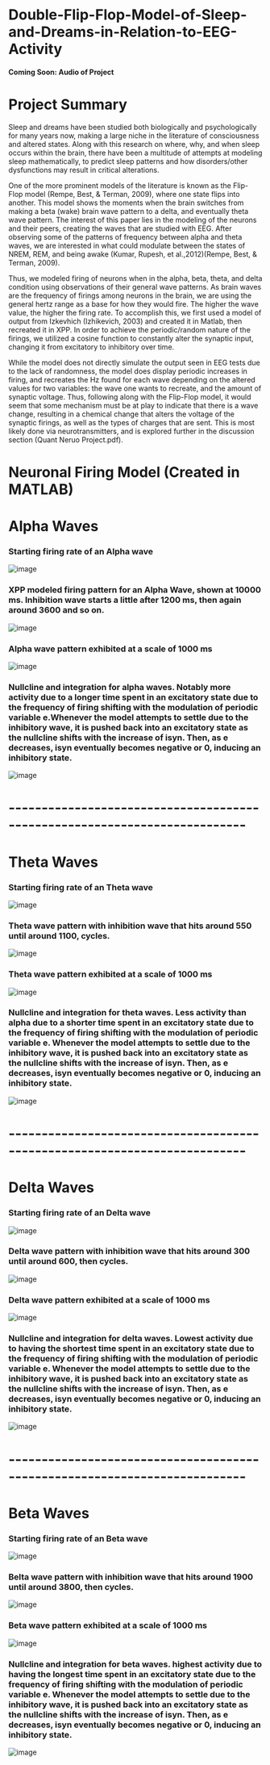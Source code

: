 # Double-Flip-Flop-Model-of-Sleep-and-Dreams-in-Relation-to-EEG-Activity

#### Coming Soon: Audio of Project

# Project Summary

Sleep and dreams have been studied both biologically and psychologically for many
years now, making a large niche in the literature of consciousness and altered states. Along with
this research on where, why, and when sleep occurs within the brain, there have been a multitude
of attempts at modeling sleep mathematically, to predict sleep patterns and how disorders/other
dysfunctions may result in critical alterations.

One of the more prominent models of the literature is known as the Flip-Flop model
(Rempe, Best, & Terman, 2009), where one state flips into another. This model shows the
moments when the brain switches from making a beta (wake) brain wave pattern to a delta, and
eventually theta wave pattern. The interest of this paper lies in the modeling of the neurons and
their peers, creating the waves that are studied with EEG. After observing some of the patterns of
frequency between alpha and theta waves, we are interested in what could modulate between the
states of NREM, REM, and being awake (Kumar, Rupesh, et al.,2012)(Rempe, Best, & Terman,
2009).

Thus, we modeled firing of neurons when in the alpha, beta, theta, and
delta condition using observations of their general wave patterns. As brain waves are the
frequency of firings among neurons in the brain, we are using the general hertz range as a base
for how they would fire. The higher the wave value, the higher the firing rate. To accomplish
this, we first used a model of output from Izkevhich (Izhikevich, 2003) and created it in Matlab,
then recreated it in XPP. In order to achieve the periodic/random nature of the
firings, we utilized a cosine function to constantly alter the synaptic input, changing it from
excitatory to inhibitory over time.

While the model does not directly simulate the output seen in EEG tests due to the lack of
randomness, the model does display periodic increases in firing, and recreates the Hz found for
each wave depending on the altered values for two variables: the wave one wants to recreate, and
the amount of synaptic voltage. Thus, following along with the Flip-Flop model, it would seem
that some mechanism must be at play to indicate that there is a wave change, resulting in a
chemical change that alters the voltage of the synaptic firings, as well as the types of charges that
are sent. This is most likely done via neurotransmitters, and is explored further in the discussion
section (Quant Neruo Project.pdf).

# Neuronal Firing Model (Created in MATLAB)

# Alpha Waves

### Starting firing rate of an Alpha wave 
![image](https://user-images.githubusercontent.com/87671757/222845091-9624a9e2-eb38-4524-b894-0b4ac0191ffd.png)

### XPP modeled firing pattern for an Alpha Wave, shown at 10000 ms. Inhibition wave starts a little after 1200 ms, then again around 3600 and so on. 
![image](https://user-images.githubusercontent.com/87671757/222845443-9e0acec2-030e-4f96-a2af-3f9d7441c729.png)

### Alpha wave pattern exhibited at a scale of 1000 ms 
![image](https://user-images.githubusercontent.com/87671757/222845742-9895c527-89e5-46a2-90b7-5faa974e2d40.png)

### Nullcline and integration for alpha waves. Notably more activity due to a longer time spent in an excitatory state due to the frequency of firing shifting with the modulation of periodic variable e.Whenever the model attempts to settle due to the inhibitory wave, it is pushed back into an excitatory state as the nullcline shifts with the increase of isyn. Then, as e decreases, isyn eventually becomes negative or 0, inducing an inhibitory state. 
![image](https://user-images.githubusercontent.com/87671757/222849300-78bdc948-b4a8-443e-b548-61ea50f822e6.png)

# --------------------------------------------------------------------------

# Theta Waves

### Starting firing rate of an Theta wave 
![image](https://user-images.githubusercontent.com/87671757/222845122-1bb68d76-2c46-4399-bc5b-5a36d46c7f98.png)

### Theta wave pattern with inhibition wave that hits around 550 until around 1100, cycles. 
![image](https://user-images.githubusercontent.com/87671757/222848180-7388b020-2eea-4b68-b355-290f6c55edb2.png)

### Theta wave pattern exhibited at a scale of 1000 ms 
![image](https://user-images.githubusercontent.com/87671757/222848293-e4cc8148-a4a6-43c8-9f49-baf6988e353e.png)

### Nullcline and integration for theta waves. Less activity than alpha due to a shorter time spent in an excitatory state due to the frequency of firing shifting with the modulation of periodic variable e. Whenever the model attempts to settle due to the inhibitory wave, it is pushed back into an excitatory state as the nullcline shifts with the increase of isyn. Then, as e decreases, isyn eventually becomes negative or 0, inducing an inhibitory state. 
![image](https://user-images.githubusercontent.com/87671757/222847299-0a84a250-b127-4a80-b75f-4b17277caa73.png)

# --------------------------------------------------------------------------

# Delta Waves

### Starting firing rate of an Delta wave 
![image](https://user-images.githubusercontent.com/87671757/222845132-516d2811-9c65-4365-9a78-1b3e5a3b360a.png)

### Delta wave pattern with inhibition wave that hits around 300 until around 600, then cycles. 
![image](https://user-images.githubusercontent.com/87671757/222848481-deebd360-2446-490d-83a0-ba28b532851e.png)

### Delta wave pattern exhibited at a scale of 1000 ms 
![image](https://user-images.githubusercontent.com/87671757/222848685-08643f06-f45e-4b80-8a44-5340e2596199.png)

### Nullcline and integration for delta waves. Lowest activity due to having the shortest time spent in an excitatory state due to the frequency of firing shifting with the modulation of periodic variable e. Whenever the model attempts to settle due to the inhibitory wave, it is pushed back into an excitatory state as the nullcline shifts with the increase of isyn. Then, as e decreases, isyn eventually becomes negative or 0, inducing an inhibitory state. 
![image](https://user-images.githubusercontent.com/87671757/222846731-ef01bf47-56c6-4d35-8a32-a336eb04b522.png)

# --------------------------------------------------------------------------

# Beta Waves

### Starting firing rate of an Beta wave 
![image](https://user-images.githubusercontent.com/87671757/222845156-b4ea8f13-e5af-4fe1-8134-d1cc98d3b1bf.png)

### Belta wave pattern with inhibition wave that hits around 1900 until around 3800, then cycles. 

![image](https://user-images.githubusercontent.com/87671757/222849027-bd9fa9f2-6649-4d55-971c-19bcb21724f8.png)

### Beta wave pattern exhibited at a scale of 1000 ms 

![image](https://user-images.githubusercontent.com/87671757/222849089-7709115c-ad9e-4286-a6c6-846b89f72bae.png)

### Nullcline and integration for beta waves. highest activity due to having the longest time spent in an excitatory state due to the frequency of firing shifting with the modulation of periodic variable e. Whenever the model attempts to settle due to the inhibitory wave, it is pushed back into an excitatory state as the nullcline shifts with the increase of isyn. Then, as e decreases, isyn eventually becomes negative or 0, inducing an inhibitory state. 
![image](https://user-images.githubusercontent.com/87671757/222846332-0f5f11ba-139d-44b2-8569-b54a0d172c83.png)
